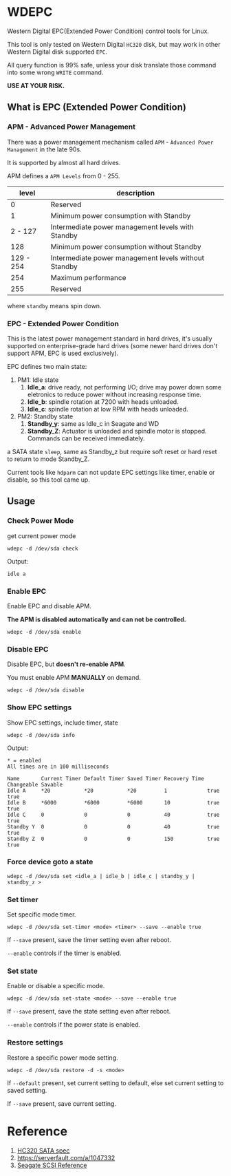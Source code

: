 # WDEPC

Western Digital EPC(Extended Power Condition) control tools for Linux.

This tool is only tested on Western Digital `HC320` disk, but may work in other Western Digital disk supported `EPC`.

All query function is 99% safe, unless your disk translate those command into some wrong `WRITE` command.

**USE AT YOUR RISK.**


## What is EPC (Extended Power Condition)

### APM - Advanced Power Management
There was a power management mechanism called `APM` - `Advanced Power Management` in the late 90s.

It is supported by almost all hard drives.

APM defines a `APM Levels` from 0 - 255.

| level | description |
| --- | --- |
| 0 | Reserved |
| 1 | Minimum power consumption with Standby |
| 2 - 127 | Intermediate power management levels with Standby |
| 128 | Minimum power consumption without Standby |
| 129 - 254 | Intermediate power management levels without Standby |
| 254 | Maximum performance |
| 255 | Reserved |

where `standby` means spin down.


### EPC - Extended Power Condition
This is the latest power management standard in hard drives, it's usually supported on enterprise-grade hard drives (some newer hard drives don't support APM, EPC is used exclusively).

EPC defines two main state:

1. PM1: Idle state
   1. **Idle_a**: drive ready, not performing I/O; drive may power down some eletronics to reduce power without increasing response time.
   2. **Idle_b**: spindle rotation at 7200 with heads unloaded.
   3. **Idle_c**: spindle rotation at low RPM with heads unloaded.
2. PM2: Standby state
   1. **Standby_y**: same as Idle_c in Seagate and WD
   2. **Standby_Z**: Actuator is unloaded and spindle motor is stopped. Commands can be received immediately.

a SATA state `sleep`, same as Standby_z but require soft reset or hard reset to return to mode Standby_Z.

Current tools like `hdparm` can not update EPC settings like timer, enable or disable, so this tool came up.

## Usage

### Check Power Mode
get current power mode

```wdepc -d /dev/sda check```

Output:
```
idle a
````

### Enable EPC
Enable EPC and disable APM.

**The APM is disabled automatically and can not be controlled.**
```shell
wdepc -d /dev/sda enable
```

### Disable EPC
Disable EPC, but **doesn't re-enable APM**.

You must enable APM **MANUALLY** on demand.
```shell
wdepc -d /dev/sda disable
```

### Show EPC settings
Show EPC settings, include timer, state

```shell
wdepc -d /dev/sda info
```

Output:
```shell
* = enabled
All times are in 100 milliseconds

Name       Current Timer Default Timer Saved Timer Recovery Time Changeable Savable
Idle A     *20           *20           *20         1             true       true
Idle B     *6000         *6000         *6000       10            true       true
Idle C     0             0             0           40            true       true
Standby Y  0             0             0           40            true       true
Standby Z  0             0             0           150           true       true
```

### Force device goto a state
```shell
wdepc -d /dev/sda set <idle_a | idle_b | idle_c | standby_y | standby_z >
```

### Set timer
Set specific mode timer.

```shell
wdepc -d /dev/sda set-timer <mode> <timer> --save --enable true
```

If `--save` present, save the timer setting even after reboot.

`--enable` controls if the timer is enabled.

### Set state
Enable or disable a specific mode.

```shell
wdepc -d /dev/sda set-state <mode> --save --enable true
```

If `--save` present, save the state setting even after reboot.

`--enable` controls if the power state is enabled.

### Restore settings
Restore a specific power mode setting.

```shell
wdepc -d /dev/sda restore -d -s <mode>
```

If `--default` present, set current setting to default, else set current setting to saved setting.

If `--save` present, save current setting.

# Reference
1. [HC320 SATA spec](https://documents.westerndigital.com/content/dam/doc-library/en_us/assets/public/western-digital/product/data-center-drives/ultrastar-dc-hc300-series/product-manual-ultrastar-dc-hc320-sata-oem-spec.pdf)
2. https://serverfault.com/a/1047332
3. [Seagate SCSI Reference](https://www.seagate.com/files/staticfiles/support/docs/manual/Interface%20manuals/100293068k.pdf)